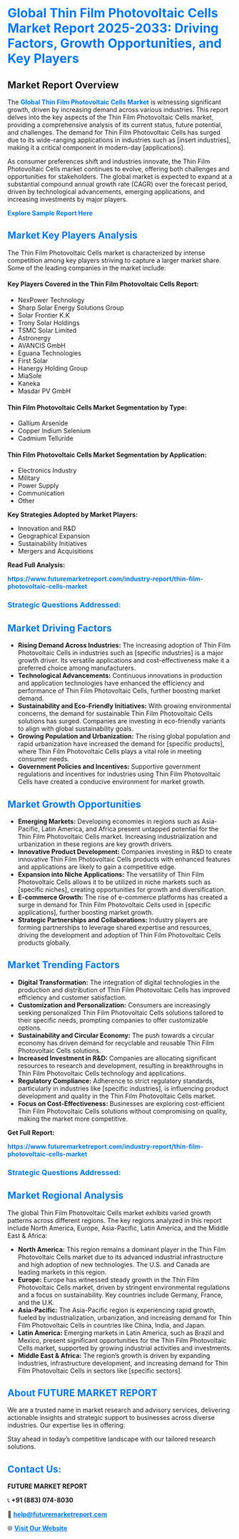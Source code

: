 <h1 style="color: #007BFF;">Global Thin Film Photovoltaic Cells Market Report 2025-2033: Driving Factors, Growth Opportunities, and Key Players</h1>

<section id="overview">
<h2>Market Report Overview</h2>
<p>The <a href="https://www.futuremarketreport.com/industry-report/thin-film-photovoltaic-cells-market" style="color: #007BFF; text-decoration: none;"><strong>Global Thin Film Photovoltaic Cells Market</strong></a> is witnessing significant growth, driven by increasing demand across various industries. This report delves into the key aspects of the Thin Film Photovoltaic Cells market, providing a comprehensive analysis of its current status, future potential, and challenges. The demand for Thin Film Photovoltaic Cells has surged due to its wide-ranging applications in industries such as [insert industries], making it a critical component in modern-day [applications].</p>
<p>As consumer preferences shift and industries innovate, the Thin Film Photovoltaic Cells market continues to evolve, offering both challenges and opportunities for stakeholders. The global market is expected to expand at a substantial compound annual growth rate (CAGR) over the forecast period, driven by technological advancements, emerging applications, and increasing investments by major players.</p>
</section>

<section id="overview">
<p><a href="https://www.futuremarketreport.com/request-sample/reportId=105177" style="color: #007BFF; text-decoration: none;"><strong>Explore Sample Report Here</strong></a></p>
</section>

<section id="key-players">
<h2 style="color: #007BFF;">Market Key Players Analysis</h2>
<p>The Thin Film Photovoltaic Cells market is characterized by intense competition among key players striving to capture a larger market share. Some of the leading companies in the market include:</p>
<h4>Key Players Covered in the Thin Film Photovoltaic Cells Report:</h4>
<ul><li>NexPower Technology</li><li>Sharp Solar Energy Solutions Group</li><li>Solar Frontier K.K</li><li>Trony Solar Holdings</li><li>TSMC Solar Limited</li><li>Astronergy</li><li>AVANCIS GmbH</li><li>Eguana Technologies</li><li>First Solar</li><li>Hanergy Holding Group</li><li>MiaSole</li><li>Kaneka</li><li>Masdar PV GmbH</li></ul>
<h4>Thin Film Photovoltaic Cells Market Segmentation by Type:</h4>
<ul><li>Gallium Arsenide</li><li>Copper Indium Selenium</li><li>Cadmium Telluride</li></ul>

<h4>Thin Film Photovoltaic Cells Market Segmentation by Application:</h4>
<ul><li>Electronics Industry</li><li>Military</li><li>Power Supply</li><li>Communication</li><li>Other</li></ul>
<p><strong>Key Strategies Adopted by Market Players:</strong></p>
<ul>
<li>Innovation and R&D</li>
<li>Geographical Expansion</li>
<li>Sustainability Initiatives</li>
<li>Mergers and Acquisitions</li>
</ul>
</section>

<section>
<p><strong>Read Full Analysis: </strong></p><a href="https://www.futuremarketreport.com/industry-report/thin-film-photovoltaic-cells-market" style="color: #007BFF; text-decoration: none;"><strong>https://www.futuremarketreport.com/industry-report/thin-film-photovoltaic-cells-market</strong></a>
<h3 style="color: #007BFF;">Strategic Questions Addressed:</h3>
</section>

<section id="driving-factors">
<h2 style="color: #007BFF;">Market Driving Factors</h2>
<ul>
<li><strong>Rising Demand Across Industries:</strong> The increasing adoption of Thin Film Photovoltaic Cells in industries such as [specific industries] is a major growth driver. Its versatile applications and cost-effectiveness make it a preferred choice among manufacturers.</li>
<li><strong>Technological Advancements:</strong> Continuous innovations in production and application technologies have enhanced the efficiency and performance of Thin Film Photovoltaic Cells, further boosting market demand.</li>
<li><strong>Sustainability and Eco-Friendly Initiatives:</strong> With growing environmental concerns, the demand for sustainable Thin Film Photovoltaic Cells solutions has surged. Companies are investing in eco-friendly variants to align with global sustainability goals.</li>
<li><strong>Growing Population and Urbanization:</strong> The rising global population and rapid urbanization have increased the demand for [specific products], where Thin Film Photovoltaic Cells plays a vital role in meeting consumer needs.</li>
<li><strong>Government Policies and Incentives:</strong> Supportive government regulations and incentives for industries using Thin Film Photovoltaic Cells have created a conducive environment for market growth.</li>
</ul>
</section>

<section id="growth-opportunities">
<h2 style="color: #007BFF;">Market Growth Opportunities</h2>
<ul>
<li><strong>Emerging Markets:</strong> Developing economies in regions such as Asia-Pacific, Latin America, and Africa present untapped potential for the Thin Film Photovoltaic Cells market. Increasing industrialization and urbanization in these regions are key growth drivers.</li>
<li><strong>Innovative Product Development:</strong> Companies investing in R&D to create innovative Thin Film Photovoltaic Cells products with enhanced features and applications are likely to gain a competitive edge.</li>
<li><strong>Expansion into Niche Applications:</strong> The versatility of Thin Film Photovoltaic Cells allows it to be utilized in niche markets such as [specific niches], creating opportunities for growth and diversification.</li>
<li><strong>E-commerce Growth:</strong> The rise of e-commerce platforms has created a surge in demand for Thin Film Photovoltaic Cells used in [specific applications], further boosting market growth.</li>
<li><strong>Strategic Partnerships and Collaborations:</strong> Industry players are forming partnerships to leverage shared expertise and resources, driving the development and adoption of Thin Film Photovoltaic Cells products globally.</li>
</ul>
</section>

<section id="trending-factors">
<h2 style="color: #007BFF;">Market Trending Factors</h2>
<ul>
<li><strong>Digital Transformation:</strong> The integration of digital technologies in the production and distribution of Thin Film Photovoltaic Cells has improved efficiency and customer satisfaction.</li>
<li><strong>Customization and Personalization:</strong> Consumers are increasingly seeking personalized Thin Film Photovoltaic Cells solutions tailored to their specific needs, prompting companies to offer customizable options.</li>
<li><strong>Sustainability and Circular Economy:</strong> The push towards a circular economy has driven demand for recyclable and reusable Thin Film Photovoltaic Cells solutions.</li>
<li><strong>Increased Investment in R&D:</strong> Companies are allocating significant resources to research and development, resulting in breakthroughs in Thin Film Photovoltaic Cells technology and applications.</li>
<li><strong>Regulatory Compliance:</strong> Adherence to strict regulatory standards, particularly in industries like [specific industries], is influencing product development and quality in the Thin Film Photovoltaic Cells market.</li>
<li><strong>Focus on Cost-Effectiveness:</strong> Businesses are exploring cost-efficient Thin Film Photovoltaic Cells solutions without compromising on quality, making the market more competitive.</li>
</ul>
</section>

<section>
<p><strong>Get Full Report: </strong></p><a href="https://www.futuremarketreport.com/industry-report/thin-film-photovoltaic-cells-market" style="color: #007BFF; text-decoration: none;"><strong>https://www.futuremarketreport.com/industry-report/thin-film-photovoltaic-cells-market</strong></a>
<h3 style="color: #007BFF;">Strategic Questions Addressed:</h3>
</section>


<section id="regional-analysis">
<h2 style="color: #007BFF;">Market Regional Analysis</h2>
<p>The global Thin Film Photovoltaic Cells market exhibits varied growth patterns across different regions. The key regions analyzed in this report include North America, Europe, Asia-Pacific, Latin America, and the Middle East & Africa:</p>
<ul>
<li><strong>North America:</strong> This region remains a dominant player in the Thin Film Photovoltaic Cells market due to its advanced industrial infrastructure and high adoption of new technologies. The U.S. and Canada are leading markets in this region.</li>
<li><strong>Europe:</strong> Europe has witnessed steady growth in the Thin Film Photovoltaic Cells market, driven by stringent environmental regulations and a focus on sustainability. Key countries include Germany, France, and the U.K.</li>
<li><strong>Asia-Pacific:</strong> The Asia-Pacific region is experiencing rapid growth, fueled by industrialization, urbanization, and increasing demand for Thin Film Photovoltaic Cells in countries like China, India, and Japan.</li>
<li><strong>Latin America:</strong> Emerging markets in Latin America, such as Brazil and Mexico, present significant opportunities for the Thin Film Photovoltaic Cells market, supported by growing industrial activities and investments.</li>
<li><strong>Middle East & Africa:</strong> The region’s growth is driven by expanding industries, infrastructure development, and increasing demand for Thin Film Photovoltaic Cells in sectors like [specific sectors].</li>
</ul>
</section>

<footer>
<h2 style="color: #007BFF;">About FUTURE MARKET REPORT</h2>
<p>We are a trusted name in market research and advisory services, delivering actionable insights and strategic support to businesses across diverse industries. Our expertise lies in offering:</p>

<p>Stay ahead in today’s competitive landscape with our tailored research solutions.</p>

<h2 style="color: #007BFF;">Contact Us:</h2>
<p><strong>FUTURE MARKET REPORT</strong></p>
<p>📞 <strong>+91 (883) 074-8030</strong></p>
<p>📧 <strong><a href="mailto:help@futuremarketreport.com" style="color: #007BFF;">help@futuremarketreport.com</a></strong></p>
<p>🌐 <strong><a href="https://www.futuremarketreport.com/" style="color: #007BFF;">Visit Our Website</a></strong></p>
</footer>
